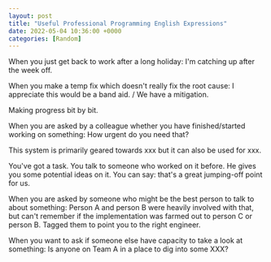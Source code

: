 ```yaml
---
layout: post
title: "Useful Professional Programming English Expressions"
date: 2022-05-04 10:36:00 +0000
categories: [Random]
---
```


When you just get back to work after a long holiday: I'm catching up after the week off.

When you make a temp fix which doesn't really fix the root cause: I appreciate this would be a band aid. / We have a mitigation.

Making progress bit by bit.

When you are asked by a colleague whether you have finished/started working on something: How urgent do you need that?

This system is primarily geared towards xxx but it can also be used for xxx.

You've got a task. You talk to someone who worked on it before. He gives you some potential ideas on it. You can say: that's a great jumping-off point for us.

When you are asked by someone who might be the best person to talk to about something: Person A and person B were heavily involved with that, but can't remember if the implementation was farmed out to person C or person B. Tagged them to point you to the right engineer.

When you want to ask if someone else have capacity to take a look at something: Is anyone on Team A in a place to dig into some XXX?
